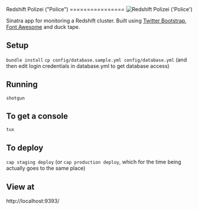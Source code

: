 <img src="https://s3.amazonaws.com/amg-public/github/polizei.png" align="right" alt="Redshift Polizei ('Police')" />
Redshift Polizei ("Police")
================

Sinatra app for monitoring a Redshift cluster. Built using [Twitter Bootstrap](http://getbootstrap.com/), [Font Awesome](http://fortawesome.github.io/Font-Awesome/) and duck tape.

Setup
---------------------
`bundle install`
`cp config/database.sample.yml config/database.yml`
(and then edit login credentials in database.yml to get database access)

Running
---------------------
`shotgun`

To get a console
---------------------
`tux`

To deploy
---------------------
`cap staging deploy`
(or `cap production deploy`, which for the time being actually goes to the same place)

View at
---------------------
http://localhost:9393/
